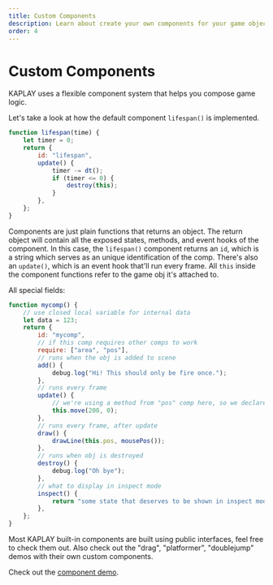 ```yaml
---
title: Custom Components
description: Learn about create your own components for your game objects.
order: 4
---
```


# Custom Components

KAPLAY uses a flexible component system that helps you compose game logic.

Let's take a look at how the default component `lifespan()` is implemented.

```js
function lifespan(time) {
    let timer = 0;
    return {
        id: "lifespan",
        update() {
            timer -= dt();
            if (timer <= 0) {
                destroy(this);
            }
        },
    };
}
```

Components are just plain functions that returns an object. The return object
will contain all the exposed states, methods, and event hooks of the component.
In this case, the `lifespan()` component returns an `id`, which is a string
which serves as an unique identification of the comp. There's also an
`update()`, which is an event hook that'll run every frame. All `this` inside
the component functions refer to the game obj it's attached to.

All special fields:

```js
function mycomp() {
    // use closed local variable for internal data
    let data = 123;
    return {
        id: "mycomp",
        // if this comp requires other comps to work
        require: ["area", "pos"],
        // runs when the obj is added to scene
        add() {
            debug.log("Hi! This should only be fire once.");
        },
        // runs every frame
        update() {
            // we're using a method from "pos" comp here, so we declare require "pos" above
            this.move(200, 0);
        },
        // runs every frame, after update
        draw() {
            drawLine(this.pos, mousePos());
        },
        // runs when obj is destroyed
        destroy() {
            debug.log("Oh bye");
        },
        // what to display in inspect mode
        inspect() {
            return "some state that deserves to be shown in inspect mode";
        },
    };
}
```

Most KAPLAY built-in components are built using public interfaces, feel free to
check them out. Also check out the "drag", "platformer", "doublejump" demos with
their own custom components.

Check out the [component demo](https://play.kaplayjs.com/?example=component).
